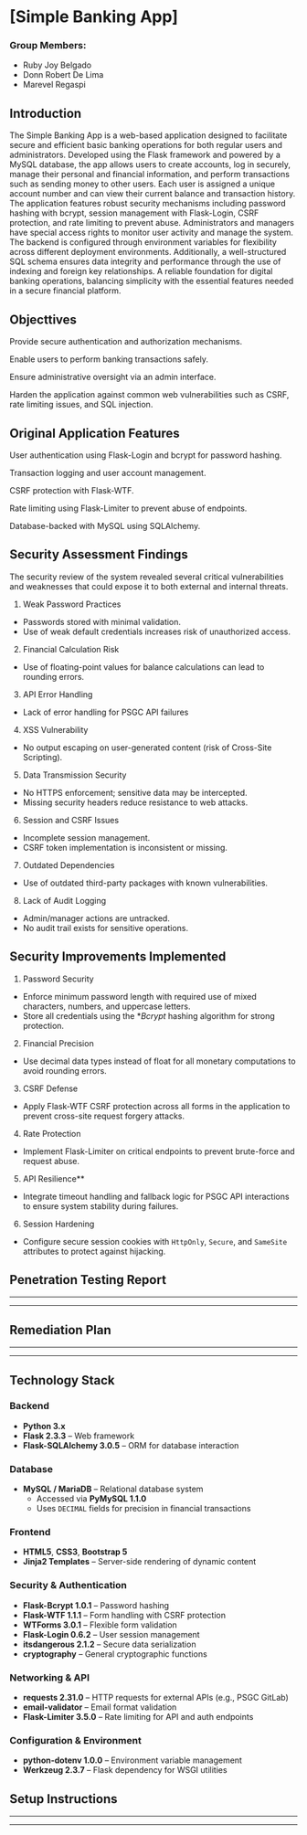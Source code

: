 # [Simple Banking App]


### Group Members: 
- Ruby Joy Belgado
- Donn Robert De Lima
- Marevel Regaspi

## **Introduction**
The Simple Banking App is a web-based application designed to facilitate secure and efficient basic banking operations for both regular users and administrators. Developed using the Flask framework and powered by a MySQL database, the app allows users to create accounts, log in securely, manage their personal and financial information, and perform transactions such as sending money to other users. Each user is assigned a unique account number and can view their current balance and transaction history. The application features robust security mechanisms including password hashing with bcrypt, session management with Flask-Login, CSRF protection, and rate limiting to prevent abuse. Administrators and managers have special access rights to monitor user activity and manage the system. The backend is configured through environment variables for flexibility across different deployment environments. Additionally, a well-structured SQL schema ensures data integrity and performance through the use of indexing and foreign key relationships. A reliable foundation for digital banking operations, balancing simplicity with the essential features needed in a secure financial platform.

## **Objecttives**

Provide secure authentication and authorization mechanisms.

Enable users to perform banking transactions safely.

Ensure administrative oversight via an admin interface.

Harden the application against common web vulnerabilities such as CSRF, rate limiting issues, and SQL injection.

## **Original Application Features**

User authentication using Flask-Login and bcrypt for password hashing.

Transaction logging and user account management.

CSRF protection with Flask-WTF.

Rate limiting using Flask-Limiter to prevent abuse of endpoints.

Database-backed with MySQL using SQLAlchemy.

## **Security Assessment Findings**

The security review of the system revealed several critical vulnerabilities and weaknesses that could expose it to both external and internal threats.

1. Weak Password Practices
  - Passwords stored with minimal validation.
  - Use of weak default credentials increases risk of unauthorized access.

2. Financial Calculation Risk
  - Use of floating-point values for balance calculations can lead to rounding errors.

3.  API Error Handling
  - Lack of error handling for PSGC API failures

4.   XSS Vulnerability
  - No output escaping on user-generated content (risk of Cross-Site Scripting).

5.  Data Transmission Security
  - No HTTPS enforcement; sensitive data may be intercepted.
  - Missing security headers reduce resistance to web attacks.

6.   Session and CSRF Issues
  - Incomplete session management.
  - CSRF token implementation is inconsistent or missing.

7.   Outdated Dependencies
  - Use of outdated third-party packages with known vulnerabilities.

8. Lack of Audit Logging
  - Admin/manager actions are untracked.
  - No audit trail exists for sensitive operations.


## **Security Improvements Implemented**


1. Password Security
  - Enforce minimum password length with required use of mixed characters, numbers, and uppercase letters.
  - Store all credentials using the **Bcrypt* hashing algorithm for strong protection.

2.  Financial Precision
  - Use decimal data types instead of float for all monetary computations to avoid rounding errors.

3.    CSRF Defense
  - Apply Flask-WTF CSRF protection across all forms in the application to prevent cross-site request forgery attacks.

4.    Rate Protection
  - Implement Flask-Limiter on critical endpoints  to prevent brute-force and request abuse.

5.  API Resilience**
  - Integrate timeout handling and fallback logic for PSGC API interactions to ensure system stability during failures.

6. Session Hardening
  - Configure secure session cookies with `HttpOnly`, `Secure`, and `SameSite` attributes to protect against hijacking.


## **Penetration Testing Report**

---
---

## **Remediation Plan**

---
---

## **Technology Stack**


### Backend
- **Python 3.x**
- **Flask 2.3.3** – Web framework
- **Flask-SQLAlchemy 3.0.5** – ORM for database interaction

### Database
- **MySQL / MariaDB** – Relational database system
  - Accessed via **PyMySQL 1.1.0**
  - Uses `DECIMAL` fields for precision in financial transactions

### Frontend
- **HTML5**, **CSS3**, **Bootstrap 5**
- **Jinja2 Templates** – Server-side rendering of dynamic content

### Security & Authentication
- **Flask-Bcrypt 1.0.1** – Password hashing
- **Flask-WTF 1.1.1** – Form handling with CSRF protection
- **WTForms 3.0.1** – Flexible form validation
- **Flask-Login 0.6.2** – User session management
- **itsdangerous 2.1.2** – Secure data serialization
- **cryptography** – General cryptographic functions

### Networking & API
- **requests 2.31.0** – HTTP requests for external APIs (e.g., PSGC GitLab)
- **email-validator** – Email format validation
- **Flask-Limiter 3.5.0** – Rate limiting for API and auth endpoints

###  Configuration & Environment
- **python-dotenv 1.0.0** – Environment variable management
- **Werkzeug 2.3.7** – Flask dependency for WSGI utilities


## **Setup Instructions**

---
---
